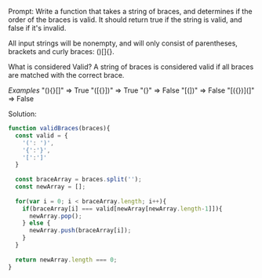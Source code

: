 Prompt: 
Write a function that takes a string of braces, and determines if the order of the braces is valid. 
It should return true if the string is valid, and false if it's invalid.

All input strings will be nonempty, and will only consist of parentheses, brackets and curly braces: ()[]{}.

What is considered Valid?
A string of braces is considered valid if all braces are matched with the correct brace.

*Examples*
"(){}[]"   =>  True
"([{}])"   =>  True
"(}"       =>  False
"[(])"     =>  False
"[({})](]" =>  False

Solution:
```javascript
function validBraces(braces){
  const valid = {
    '(': ')',
    '{':'}',
    '[':']'
  }
  
  const braceArray = braces.split('');
  const newArray = [];
  
  for(var i = 0; i < braceArray.length; i++){  
    if(braceArray[i] === valid[newArray[newArray.length-1]]){
      newArray.pop();
    } else {
      newArray.push(braceArray[i]);
    }
  }
  
  return newArray.length === 0;
}
```
